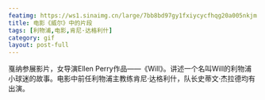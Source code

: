 ```yaml
---
featimg: https://ws1.sinaimg.cn/large/7bb8bd97gy1fxiycycfhqg20a005nkjm.gif
title: 电影《威尔》中的片段
tags: [利物浦,电影,肯尼·达格利什]
category: gif
layout: post-full
---
```


戛纳参展影片，女导演Ellen Perry作品——《Will》。讲述一个名叫Will的利物浦小球迷的故事。电影中前任利物浦主教练肯尼·达格利什，队长史蒂文·杰拉德均有出演。